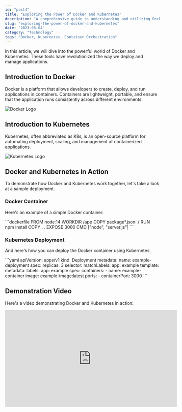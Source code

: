 ```yaml
---
id: "post4"
title: "Exploring the Power of Docker and Kubernetes"
description: "A comprehensive guide to understanding and utilizing Docker and Kubernetes for container orchestration."
slug: "exploring-the-power-of-docker-and-kubernetes"
date: "2023-06-04"
category: "Technology"
tags: "Docker, Kubernetes, Container Orchestration"
---
```


In this article, we will dive into the powerful world of Docker and Kubernetes. These tools have revolutionized the way we deploy and manage applications.

## Introduction to Docker

Docker is a platform that allows developers to create, deploy, and run applications in containers. Containers are lightweight, portable, and ensure that the application runs consistently across different environments.

![Docker Logo](https://via.placeholder.com/150)

## Introduction to Kubernetes

Kubernetes, often abbreviated as K8s, is an open-source platform for automating deployment, scaling, and management of containerized applications.

![Kubernetes Logo](https://via.placeholder.com/150)

## Docker and Kubernetes in Action

To demonstrate how Docker and Kubernetes work together, let's take a look at a sample deployment.

### Docker Container

Here's an example of a simple Docker container:

\`\`\`dockerfile
FROM node:14
WORKDIR /app
COPY package\*.json ./
RUN npm install
COPY . .
EXPOSE 3000
CMD ["node", "server.js"]
\`\`\`

### Kubernetes Deployment

And here's how you can deploy the Docker container using Kubernetes:

\`\`\`yaml
apiVersion: apps/v1
kind: Deployment
metadata:
name: example-deployment
spec:
replicas: 3
selector:
matchLabels:
app: example
template:
metadata:
labels:
app: example
spec:
containers: - name: example-container
image: example-image:latest
ports: - containerPort: 3000
\`\`\`

## Demonstration Video

Here's a video demonstrating Docker and Kubernetes in action:

<p><iframe width="560" height="315" src="https://www.youtube.com/embed/M66U_DuMCS8" title="" frameBorder="0"   allow="accelerometer; autoplay; clipboard-write; encrypted-media; gyroscope; picture-in-picture; web-share"  allowFullScreen><br>Powered by <a href="https://youtubeembedcode.com">html embed youtube video</a> and <a href="https://starburstnotongamstop.org/">starburstnotongamstop.org</a></iframe></p>
